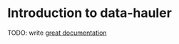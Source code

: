 # Introduction to data-hauler

TODO: write [great documentation](http://jacobian.org/writing/what-to-write/)
